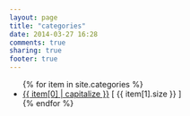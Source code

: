 ```yaml
---
layout: page
title: "categories"
date: 2014-03-27 16:28
comments: true
sharing: true
footer: true
---
```

<ul>
{% for item in site.categories %}
    <li><a href="/blog/categories/{{ item[0] }}/">{{ item[0] | capitalize }}</a> [ {{ item[1].size }} ]</li>
{% endfor %}
</ul>